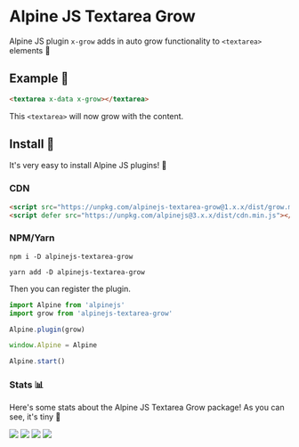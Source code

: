 # Alpine JS Textarea Grow

Alpine JS plugin `x-grow` adds in auto grow functionality to `<textarea>` elements 🌳

## Example 👀

```html
<textarea x-data x-grow></textarea>
```

This `<textarea>` will now grow with the content.

## Install 🌟

It's very easy to install Alpine JS plugins! 🙌

### CDN

```html
<script src="https://unpkg.com/alpinejs-textarea-grow@1.x.x/dist/grow.min.js"></script>
<script defer src="https://unpkg.com/alpinejs@3.x.x/dist/cdn.min.js"></script>
```

### NPM/Yarn

```shell
npm i -D alpinejs-textarea-grow

yarn add -D alpinejs-textarea-grow
```

Then you can register the plugin.

```js
import Alpine from 'alpinejs'
import grow from 'alpinejs-textarea-grow'

Alpine.plugin(grow)

window.Alpine = Alpine

Alpine.start()
```

### Stats 📊

Here's some stats about the Alpine JS Textarea Grow package! As you can see, it's tiny 🤏

![](https://img.shields.io/bundlephobia/min/alpinejs-textarea-grow)
![](https://img.shields.io/npm/v/alpinejs-textarea-grow)
![](https://img.shields.io/npm/dt/alpinejs-textarea-grow)
![](https://img.shields.io/github/license/markmead/alpinejs-textarea-grow)
